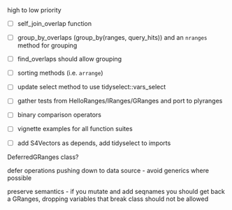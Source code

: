 high to low priority

- [ ] self_join_overlap function
- [ ] group_by_overlaps (group_by(ranges, query_hits)) and an `nranges` method for grouping
- [ ] find_overlaps should allow grouping
- [ ] sorting methods (i.e. `arrange`)
- [ ] update select method to use tidyselect::vars_select
- [ ] gather tests from HelloRanges/IRanges/GRanges and port to plyranges
- [ ] binary comparison operators
- [ ] vignette examples for all function suites
- [ ] add S4Vectors as depends, add tidyselect to imports



DeferredGRanges class?

defer operations pushing down to data source -  avoid generics where possible

preserve semantics - if you mutate and add seqnames you should get back
a GRanges, dropping variables that break class should not be allowed 


